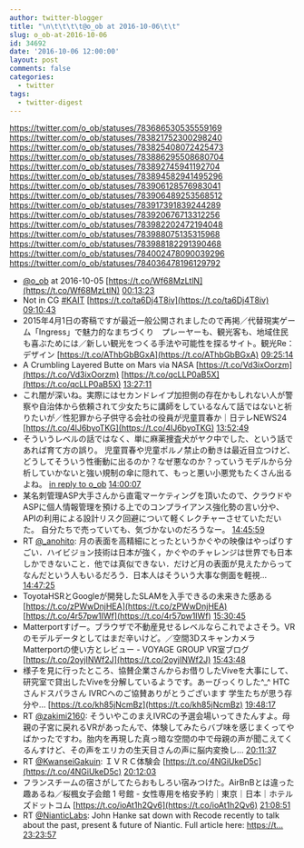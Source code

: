 ```yaml
---
author: twitter-blogger
title: "\n\t\t\t\t@o_ob at 2016-10-06\t\t"
slug: o_ob-at-2016-10-06
id: 34692
date: '2016-10-06 12:00:00'
layout: post
comments: false
categories:
  - twitter
tags:
  - twitter-digest
---
```


https://twitter.com/o_ob/statuses/783686530535559169 https://twitter.com/o_ob/statuses/783821752300298240 https://twitter.com/o_ob/statuses/783825408072425473 https://twitter.com/o_ob/statuses/783886295508680704 https://twitter.com/o_ob/statuses/783892745941192704 https://twitter.com/o_ob/statuses/783894582941495296 https://twitter.com/o_ob/statuses/783906128576983041 https://twitter.com/o_ob/statuses/783906489253568512 https://twitter.com/o_ob/statuses/783917391839244289 https://twitter.com/o_ob/statuses/783920676713312256 https://twitter.com/o_ob/statuses/783982202472194048 https://twitter.com/o_ob/statuses/783988075135315968 https://twitter.com/o_ob/statuses/783988182291390468 https://twitter.com/o_ob/statuses/784002478090039296 https://twitter.com/o_ob/statuses/784036478196129792  

*   [@o_ob](https://twitter.com/o_ob) at 2016-10-05 [https://t.co/Wf68MzLtlN](https://t.co/Wf68MzLtlN) [00:13:23](https://twitter.com/o_ob/statuses/783686530535559169)
*   Not in CG [#KAIT](https://twitter.com/search?q=%23KAIT&src=hash) [https://t.co/ta6Dj4T8iv](https://t.co/ta6Dj4T8iv) [09:10:43](https://twitter.com/o_ob/statuses/783821752300298240)
*   2015年4月1日の寄稿ですが最近一般公開されましたので再掲／代替現実ゲーム「Ingress」で魅力的なまちづくり　プレーヤーも、観光客も、地域住民も喜ぶためには／新しい観光をつくる手法や可能性を探るサイト。観光Re：デザイン [https://t.co/AThbGbBGxA](https://t.co/AThbGbBGxA) [09:25:14](https://twitter.com/o_ob/statuses/783825408072425473)
*   A Crumbling Layered Butte on Mars via NASA [https://t.co/Vd3ixOorzm](https://t.co/Vd3ixOorzm) [https://t.co/qcLLP0aB5X](https://t.co/qcLLP0aB5X) [13:27:11](https://twitter.com/o_ob/statuses/783886295508680704)
*   これ闇が深いね。実際にはセカンドレイプ加担側の存在かもしれない人が警察や自治体から依頼されて少女たちに講師をしているなんて話ではないと祈りたいが／性犯罪から子供守る会社の役員が児童買春か｜日テレNEWS24 [https://t.co/4lJ6byoTKG](https://t.co/4lJ6byoTKG) [13:52:49](https://twitter.com/o_ob/statuses/783892745941192704)
*   そういうレベルの話ではなく、単に麻薬捜査犬がヤク中でした、という話であれば育て方の誤り。 児童買春や児童ポルノ禁止の動きは最近目立つけど、どうしてそういう性衝動に出るのか？なぜ悪なのか？っていうモデルから分析していかないと強い規制の傘に隠れて、もっと悪い小悪党もたくさん出るよね。 [in reply to o_ob](https://twitter.com/o_ob/statuses/783892745941192704) [14:00:07](https://twitter.com/o_ob/statuses/783894582941495296)
*   某名刺管理ASP大手さんから直電マーケティングを頂いたので、クラウドやASPに個人情報管理を預ける上でのコンプライアンス強化勢の言い分や、APIの利用による設計リスク回避について軽くレクチャーさせていただいた。 自分たちで売っていても、気づかないのだろうなー。 [14:45:59](https://twitter.com/o_ob/statuses/783906128576983041)
*   RT [@_anohito](https://twitter.com/_anohito): 月の表面を高精細にとったというかぐやの映像はやっぱりすごい．ハイビジョン技術は日本が強く，かぐやのチャレンジは世界でも日本しかできないこと．他では真似できない．だけど月の表面が見えたからってなんだという人もいるだろう．日本人はそういう大事な側面を軽視… [14:47:25](https://twitter.com/o_ob/statuses/783906489253568512)
*   ToyotaHSRとGoogleが開発したSLAMを入手できるの未来きた感ある [https://t.co/zPWwDnjHEA](https://t.co/zPWwDnjHEA) [https://t.co/4r57pw1IWf](https://t.co/4r57pw1IWf) [15:30:45](https://twitter.com/o_ob/statuses/783917391839244289)
*   Matterportすげー。ブラウザで不動産見せるレベルならこれでよさそう。VRのモデルデータとしてはまだ辛いけど。／空間3Dスキャンカメラ Matterportの使い方とレビュー - VOYAGE GROUP VR室ブログ [https://t.co/2oyjINWf2J](https://t.co/2oyjINWf2J) [15:43:48](https://twitter.com/o_ob/statuses/783920676713312256)
*   様子を見に行ったところ、協賛企業さんからお借りしたViveを大事にして、研究室で貸出したViveを分解しているようです。あーびっくりした^_^ HTCさんドスパラさん IVRCへのご協賛ありがとうございます 学生たちが思う存分や… [https://t.co/kh85jNcmBz](https://t.co/kh85jNcmBz) [19:48:17](https://twitter.com/o_ob/statuses/783982202472194048)
*   RT [@zakimi2160](https://twitter.com/zakimi2160): そういやこのまえIVRCの予選会場いってきたんすよ。母親の子宮に戻れるVRがあったんで、体験してみたらバブ味を感じまくってやばかったですわ。胎内を再現した真っ暗な空間の中で母親の声が聞こえてくるんすけど、その声をエリカの生天目さんの声に脳内変換し… [20:11:37](https://twitter.com/o_ob/statuses/783988075135315968)
*   RT [@KwanseiGakuin](https://twitter.com/KwanseiGakuin): ＩＶＲＣ体験会 [https://t.co/4NGiUkeD5c](https://t.co/4NGiUkeD5c) [20:12:03](https://twitter.com/o_ob/statuses/783988182291390468)
*   フランスチームの宿さがしてたらおもしろい宿みつけた。AirBnBとは違った趣あるね／桜楓女子会館 1 号館 - 女性専用を格安予約｜東京｜日本｜ホテルズドットコム [https://t.co/ioAt1h2Qv6](https://t.co/ioAt1h2Qv6) [21:08:51](https://twitter.com/o_ob/statuses/784002478090039296)
*   RT [@NianticLabs](https://twitter.com/NianticLabs): John Hanke sat down with Recode recently to talk about the past, present & future of Niantic. Full article here: [https://t…](https://t…) [23:23:57](https://twitter.com/o_ob/statuses/784036478196129792)
